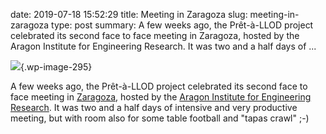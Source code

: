 date: 2019-07-18 15:52:29
title: Meeting in Zaragoza
slug: meeting-in-zaragoza
type: post
summary:  A few weeks ago, the Prêt-à-LLOD project celebrated its second face to face meeting in Zaragoza, hosted by the Aragon Institute for Engineering Research. It was two and a half days of ...


![](https://www.pret-a-llod.eu/wp-content/uploads/2019/07/Pret_f2f_Zaragoza-1024x576.jpg){.wp-image-295}

A few weeks ago, the Prêt-à-LLOD project celebrated its second face to
face meeting in [Zaragoza](https://en.wikipedia.org/wiki/Zaragoza),
hosted by the [Aragon Institute for Engineering
Research](https://i3a.unizar.es/en). It was two and a half days of
intensive and very productive meeting, but with room also for some table
football and "tapas crawl" ;-)
